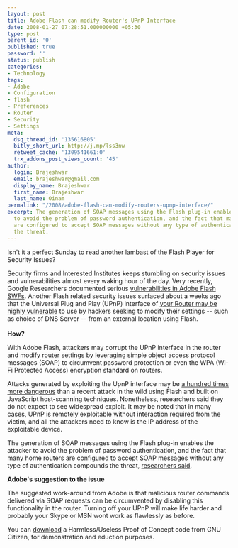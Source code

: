 ```yaml
---
layout: post
title: Adobe Flash can modify Router's UPnP Interface
date: 2008-01-27 07:28:51.000000000 +05:30
type: post
parent_id: '0'
published: true
password: ''
status: publish
categories:
- Technology
tags:
- Adobe
- Configuration
- flash
- Preferences
- Router
- Security
- Settings
meta:
  dsq_thread_id: '135616805'
  bitly_short_url: http://j.mp/lss3nw
  retweet_cache: '1309541661:0'
  trx_addons_post_views_count: '45'
author:
  login: Brajeshwar
  email: brajeshwar@gmail.com
  display_name: Brajeshwar
  first_name: Brajeshwar
  last_name: Oinam
permalink: "/2008/adobe-flash-can-modify-routers-upnp-interface/"
excerpt: The generation of SOAP messages using the Flash plug-in enables the attacker
  to avoid the problem of password authentication, and the fact that many home routers
  are configured to accept SOAP messages without any type of authentication compounds
  the threat.
---
```

<p>Isn't it a perfect Sunday to read another lambast of the Flash Player for Security Issues?</p>
<p>Security firms and Interested Institutes keeps stumbling on security issues and vulnerabilities almost every waking hour of the day. Very recently, Google Researchers documented serious <a href="http://www.brajeshwar.com/2007/google-researchers-found-vulnerabilities-in-flash/">vulnerabilities in Adobe Flash SWFs</a>. Another Flash related security issues surfaced about a weeks ago that the Universal Plug and Play (UPnP) interface of <a href="http://www.gnucitizen.org/blog/hacking-the-interwebs">your Router may be highly vulnerable</a> to use by hackers seeking to modify their settings -- such as choice of DNS Server -- from an external location using Flash.<br />
<!--more--><br />
<strong>How?</strong></p>
<p>With Adobe Flash, attackers may corrupt the UPnP interface in the router and modify router settings by leveraging simple object access protocol messages (SOAP) to circumvent password protection or even the WPA (Wi-Fi Protected Access) encryption standard on routers.</p>
<p>Attacks generated by exploiting the UpnP interface may be <a href="http://www.gnucitizen.org/blog/hacking-the-interwebs">a hundred times more dangerous</a> than a recent attack in the wild using Flash and built on JavaScript host-scanning techniques. Nonetheless, researchers said they do not expect to see widespread exploit. It may be noted that in many cases, UPnP is remotely exploitable without interaction required from the victim, and all the attackers need to know is the IP address of the exploitable device.</p>
<p>The generation of SOAP messages using the Flash plug-in enables the attacker to avoid the problem of password authentication, and the fact that many home routers are configured to accept SOAP messages without any type of authentication compounds the threat, <a href="http://www.scmagazineus.com/Adobe-Flash-plug-and-play-interface-can-be-used-to-modify-router-settings/article/104421/">researchers said</a>.</p>
<p><strong>Adobe's suggestion to the issue</strong></p>
<p>The suggested work-around from Adobe is that malicious router commands delivered via SOAP requests can be circumvented by disabling this functionality in the router. Turning off your UPnP will make life harder and probably your Skype or MSN wont work as flawlessly as before.</p>
<p>You can <a href="http://www.gnucitizen.org/blog/hacking-the-interwebs">download</a> a Harmless/Useless Proof of Concept code from GNU Citizen, for demonstration and eduction purposes.</p>
